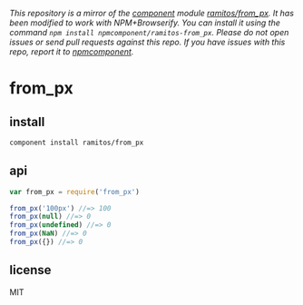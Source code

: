 *This repository is a mirror of the [component](http://component.io) module [ramitos/from_px](http://github.com/ramitos/from_px). It has been modified to work with NPM+Browserify. You can install it using the command `npm install npmcomponent/ramitos-from_px`. Please do not open issues or send pull requests against this repo. If you have issues with this repo, report it to [npmcomponent](https://github.com/airportyh/npmcomponent).*
# from_px

## install

```bash
component install ramitos/from_px
```

## api

```js
var from_px = require('from_px')

from_px('100px') //=> 100
from_px(null) //=> 0
from_px(undefined) //=> 0
from_px(NaN) //=> 0
from_px({}) //=> 0
```

## license

MIT